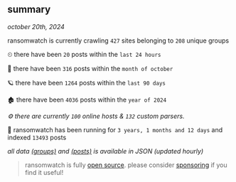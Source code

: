 
## summary
_october 20th, 2024_

ransomwatch is currently crawling `427` sites belonging to `208` unique groups

⏲ there have been `20` posts within the `last 24 hours`

🦈 there have been `316` posts within the `month of october`

🪐 there have been `1264` posts within the `last 90 days`

🏚 there have been `4036` posts within the `year of 2024`

_⚙️ there are currently `100` online hosts & `132` custom parsers._

🦕 ransomwatch has been running for `3 years, 1 months and 12 days` and indexed `13493` posts

_all data  [(groups)](http://ransomwhat.telemetry.ltd/groups) and [(posts)](http://ransomwhat.telemetry.ltd/posts) is available in JSON (updated hourly)_

> ransomwatch is fully [open source](https://github.com/joshhighet/ransomwatch#ransomwatch--). please consider [sponsoring](https://github.com/sponsors/joshhighet) if you find it useful!
